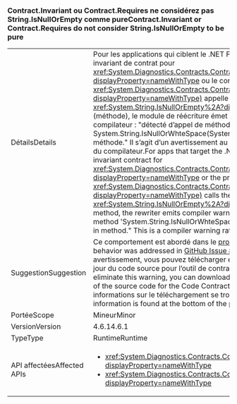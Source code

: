 ### <a name="contractinvariant-or-contractrequirestexception-do-not-consider-stringisnullorempty-to-be-pure"></a><span data-ttu-id="9e4c6-101">Contract.Invariant ou Contract.Requires<TException> ne considérez pas String.IsNullOrEmpty comme pure</span><span class="sxs-lookup"><span data-stu-id="9e4c6-101">Contract.Invariant or Contract.Requires<TException> do not consider String.IsNullOrEmpty to be pure</span></span>

|   |   |
|---|---|
|<span data-ttu-id="9e4c6-102">Détails</span><span class="sxs-lookup"><span data-stu-id="9e4c6-102">Details</span></span>|<span data-ttu-id="9e4c6-103">Pour les applications qui ciblent le .NET Framework 4.6.1, si le nom invariant de contrat pour <xref:System.Diagnostics.Contracts.Contract.Invariant%2A?displayProperty=nameWithType> ou le contrat de condition préalable pour <xref:System.Diagnostics.Contracts.Contract.Requires%2A?displayProperty=nameWithType)> appelle la <xref:System.String.IsNullOrEmpty%2A?displayProperty=nameWithType> (méthode), le module de réécriture émet un avertissement CC1036 du compilateur : &quot;détecté d’appel de méthode ' System.String.IsNullOrWhteSpace(System.String)' sans [Pure] dans la méthode.&quot; Il s’agit d’un avertissement au lieu d’une erreur du compilateur du compilateur.</span><span class="sxs-lookup"><span data-stu-id="9e4c6-103">For apps that target the .NET Framework 4.6.1, if the invariant contract for <xref:System.Diagnostics.Contracts.Contract.Invariant%2A?displayProperty=nameWithType> or the precondition contract for <xref:System.Diagnostics.Contracts.Contract.Requires%2A?displayProperty=nameWithType)> calls the <xref:System.String.IsNullOrEmpty%2A?displayProperty=nameWithType> method, the rewriter emits compiler warning CC1036: &quot;Detected call to method 'System.String.IsNullOrWhteSpace(System.String)' without [Pure] in method.&quot; This is a compiler warning rather than a compiler error.</span></span>|
|<span data-ttu-id="9e4c6-104">Suggestion</span><span class="sxs-lookup"><span data-stu-id="9e4c6-104">Suggestion</span></span>|<span data-ttu-id="9e4c6-105">Ce comportement est abordé dans le [problème 339](https://github.com/Microsoft/CodeContracts/issues/339), sur le site GitHub.</span><span class="sxs-lookup"><span data-stu-id="9e4c6-105">This behavior was addressed in [GitHub Issue #339](https://github.com/Microsoft/CodeContracts/issues/339).</span></span> <span data-ttu-id="9e4c6-106">Pour éviter cet avertissement, vous pouvez télécharger et compilez une version mise à jour du code source pour l’outil de contrats de Code à partir de [GitHub](https://github.com/Microsoft/CodeContracts/blob/master/README.md).</span><span class="sxs-lookup"><span data-stu-id="9e4c6-106">To eliminate this warning, you can download and compile an updated version of the source code for the Code Contracts tool from [GitHub](https://github.com/Microsoft/CodeContracts/blob/master/README.md).</span></span> <span data-ttu-id="9e4c6-107">Des informations sur le téléchargement se trouvent au bas de la page.</span><span class="sxs-lookup"><span data-stu-id="9e4c6-107">Download information is found at the bottom of the page.</span></span>|
|<span data-ttu-id="9e4c6-108">Portée</span><span class="sxs-lookup"><span data-stu-id="9e4c6-108">Scope</span></span>|<span data-ttu-id="9e4c6-109">Mineur</span><span class="sxs-lookup"><span data-stu-id="9e4c6-109">Minor</span></span>|
|<span data-ttu-id="9e4c6-110">Version</span><span class="sxs-lookup"><span data-stu-id="9e4c6-110">Version</span></span>|<span data-ttu-id="9e4c6-111">4.6.1</span><span class="sxs-lookup"><span data-stu-id="9e4c6-111">4.6.1</span></span>|
|<span data-ttu-id="9e4c6-112">Type</span><span class="sxs-lookup"><span data-stu-id="9e4c6-112">Type</span></span>|<span data-ttu-id="9e4c6-113">Runtime</span><span class="sxs-lookup"><span data-stu-id="9e4c6-113">Runtime</span></span>|
|<span data-ttu-id="9e4c6-114">API affectées</span><span class="sxs-lookup"><span data-stu-id="9e4c6-114">Affected APIs</span></span>|<ul><li><xref:System.Diagnostics.Contracts.Contract.Invariant(System.Boolean)?displayProperty=nameWithType></li><li><xref:System.Diagnostics.Contracts.Contract.Requires(System.Boolean)?displayProperty=nameWithType></li></ul>|

